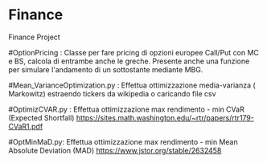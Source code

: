 # Finance
Finance Project

#OptionPricing :
Classe per fare pricing di opzioni europee Call/Put con MC e BS, calcola di entrambe anche le greche. 
Presente anche una funzione per simulare l'andamento di un sottostante mediante MBG.

#Mean_VarianceOptimization.py :
Effettua ottimizzazione media-varianza ( Markowitz) estraendo tickers da wikipedia o caricando file csv

#OptimizCVAR.py :
Effettua ottimizzazione max rendimento - min CVaR (Expected Shortfall) https://sites.math.washington.edu/~rtr/papers/rtr179-CVaR1.pdf

#OptMinMaD.py:
Effettua ottimizzazione max rendimento - min Mean Absolute Deviation (MAD) https://www.jstor.org/stable/2632458

